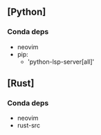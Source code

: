 ## [Python]
### Conda deps
- neovim 
- pip:
  - 'python-lsp-server[all]'

## [Rust]
### Conda deps
- neovim
- rust-src
